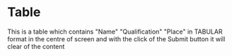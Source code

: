 # Table
This is a table which contains "Name" "Qualification" "Place" in TABULAR format in the centre of screen and with the click of the Submit button it will clear of the content
